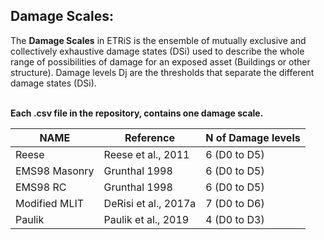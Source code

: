 ## Damage Scales:
The **Damage Scales** in ETRiS is the ensemble of mutually exclusive and collectively exhaustive damage states (DSi) used to describe the whole range of possibilities of damage for an exposed asset (Buildings or other structure). Damage levels Dj are the thresholds that separate the different damage states (DSi). 

<br>**Each .csv file in the repository, contains one damage scale.**

| NAME            | Reference | N of Damage levels                     |
|------------------- |----------|-------------------------------|
| Reese    | Reese et al., 2011   | 6 (D0 to D5)            | 
| EMS98 Masonry    | Grunthal 1998   | 6 (D0 to D5)        | 
| EMS98 RC   | Grunthal 1998   | 6 (D0 to D5)       | 
| Modified MLIT | DeRisi et al., 2017a| 7 (D0 to D6)       | 
| Paulik  | Paulik et al., 2019   | 4 (D0 to D3)       |

